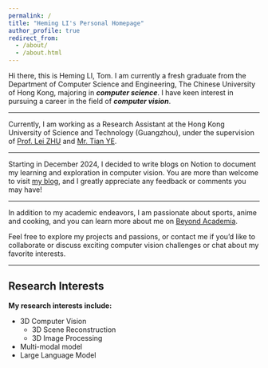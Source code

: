 ```yaml
---
permalink: /
title: "Heming LI's Personal Homepage"
author_profile: true
redirect_from: 
  - /about/
  - /about.html
---
```

Hi there, this is Heming LI, Tom. I am currently a fresh graduate from the Department of Computer Science and Engineering, The Chinese University of Hong Kong, majoring in ***computer science***. I have keen interest in pursuing a career in the field of ***computer vision***. 

---

Currently, I am working as a Research Assistant at the Hong Kong University of Science and Technology (Guangzhou), under the supervision of [Prof. Lei ZHU](https://sites.google.com/site/indexlzhu/home) and [Mr. Tian YE](https://owen718.github.io/).

---

Starting in December 2024, I decided to write blogs on Notion to document my learning and exploration in computer vision. You are more than welcome to visit [my blog](https://field-board-61c.notion.site/15e24e9716e48068bf72fd686f5acae5?v=15e24e9716e48001b0b0000cdba406a4&pvs=4), and I greatly appreciate any feedback or comments you may have!

---

In addition to my academic endeavors, I am passionate about sports, anime and cooking, and you can learn more about me on [Beyond Academia](https://tom-liii.github.io//beyondAcademia/).

Feel free to explore my projects and passions, or contact me if you’d like to collaborate or discuss exciting computer vision challenges or chat about my favorite interests.

---
## Research Interests
**My research interests include:**
- 3D Computer Vision
  - 3D Scene Reconstruction
  - 3D Image Processing
- Multi-modal model
- Large Language Model
